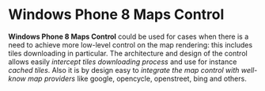 Windows Phone 8 Maps Control
=============

**Windows Phone 8 Maps Control** could be used for cases when there is a need to achieve more low-level control on the map rendering: this includes tiles downloading in particular. The architecture and design of the control allows easily _intercept tiles downloading process_ and use for instance _cached tiles_. Also it is by design easy to _integrate the map control with well-know map providers_ like google, opencycle, openstreet, bing and others.